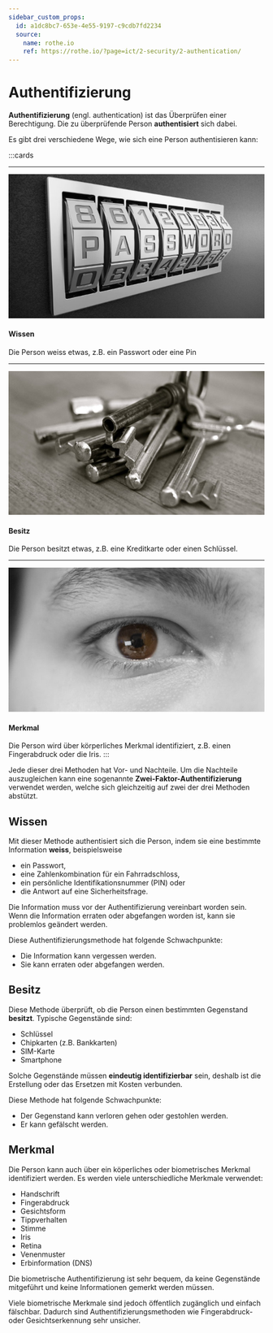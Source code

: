 ```yaml
---
sidebar_custom_props:
  id: a1dc8bc7-653e-4e55-9197-c9cdb7fd2234
  source:
    name: rothe.io
    ref: https://rothe.io/?page=ict/2-security/2-authentication/
---
```


# Authentifizierung

**Authentifizierung** (engl. authentication) ist das Überprüfen einer Berechtigung. Die zu überprüfende Person **authentisiert** sich dabei.

Es gibt drei verschiedene Wege, wie sich eine Person authentisieren kann:

:::cards
***
![](images/password.jpg)
#### Wissen
Die Person weiss etwas, z.B. ein Passwort oder eine Pin

***
![](images/keys.jpg)
#### Besitz
Die Person besitzt etwas, z.B. eine Kreditkarte oder einen Schlüssel.
***
![](images/eye.jpg)
#### Merkmal
Die Person wird über körperliches Merkmal identifiziert, z.B. einen Fingerabdruck oder die Iris.
:::

Jede dieser drei Methoden hat Vor- und Nachteile. Um die Nachteile auszugleichen kann eine sogenannte **Zwei-Faktor-Authentifizierung** verwendet werden, welche sich gleichzeitig auf zwei der drei Methoden abstützt.

## Wissen
Mit dieser Methode authentisiert sich die Person, indem sie eine bestimmte Information **weiss**, beispielsweise

- ein Passwort,
- eine Zahlenkombination für ein Fahrradschloss,
- ein persönliche Identifikationsnummer (PIN) oder
- die Antwort auf eine Sicherheitsfrage.

Die Information muss vor der Authentifizierung vereinbart worden sein. Wenn die Information erraten oder abgefangen worden ist, kann sie problemlos geändert werden.

Diese Authentifizierungsmethode hat folgende Schwachpunkte:

- Die Information kann vergessen werden.
- Sie kann erraten oder abgefangen werden.

## Besitz

Diese Methode überprüft, ob die Person einen bestimmten Gegenstand **besitzt**. Typische Gegenstände sind:

- Schlüssel
- Chipkarten (z.B. Bankkarten)
- SIM-Karte
- Smartphone

Solche Gegenstände müssen **eindeutig identifizierbar** sein, deshalb ist die Erstellung oder das Ersetzen mit Kosten verbunden.

Diese Methode hat folgende Schwachpunkte:
- Der Gegenstand kann verloren gehen oder gestohlen werden.
- Er kann gefälscht werden.

## Merkmal
Die Person kann auch über ein köperliches oder biometrisches Merkmal identifiziert werden. Es werden viele unterschiedliche Merkmale verwendet:

- Handschrift
- Fingerabdruck
- Gesichtsform
- Tippverhalten
- Stimme
- Iris
- Retina
- Venenmuster
- Erbinformation (DNS)

Die biometrische Authentifizierung ist sehr bequem, da keine Gegenstände mitgeführt und keine Informationen gemerkt werden müssen.

Viele biometrische Merkmale sind jedoch öffentlich zugänglich und einfach fälschbar. Dadurch sind Authentifizierungsmethoden wie Fingerabdruck- oder Gesichtserkennung sehr unsicher.




